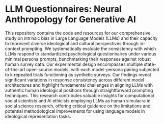 # LLM Questionnaires: Neural Anthropology for Generative AI

This repository contains the code and resources for our comprehensive study on intrinsic bias in Large Language Models (LLMs) and their capacity to represent diverse ideological and cultural perspectives through in-context prompting. We systematically evaluate the consistency with which LLMs respond to standardized psychological questionnaires under various minimal persona prompts, benchmarking their responses against robust human survey data. Our experimental design encompasses multiple state-of-the-art open-source models, with each model-persona pairing subjected to k repeated trials functioning as synthetic surveys. Our findings reveal significant variations in response consistency across different model architectures and highlight fundamental challenges in aligning LLMs with authentic human ideological positions through straightforward prompting techniques. This research contributes valuable insights for computational social scientists and AI ethicists employing LLMs as human simulacra in social science research, offering critical guidance on the limitations and potential methodological improvements for using language models in ideological representation tasks.